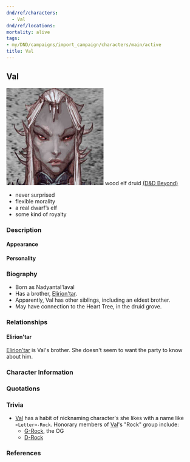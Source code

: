 ```yaml
---
dnd/ref/characters:
  - Val
dnd/ref/locations:
mortality: alive
tags:
- my/DND/campaigns/import_campaign/characters/main/active
title: Val
---
```


## Val

![Pasted image 20211106142422.png](/images/dnd/pc-val.png)
wood elf druid
[(D&D Beyond)](https://ddb.ac/characters/4089164/aw7aLd)

- never surprised
- flexible morality
- a real dwarf’s elf
- some kind of royalty

### Description

#### Appearance

#### Personality

### Biography

- Born as Nadyantal'laval
- Has a brother, [Elirion'tar](/dnd/characters/npcs/eliriontar/).
- Apparently, Val has other siblings, including an eldest brother.
- May have connection to the Heart Tree, in the druid grove.

### Relationships

#### Elirion'tar

[Elirion'tar](/dnd/characters/npcs/eliriontar/) is Val's brother. She doesn't seem to want the party to know about him.

### Character Information

### Quotations

### Trivia

- [Val](/dnd/characters/val/) has a habit of nicknaming character's she likes with a name like `<Letter>-Rock`. Honorary members of [Val](/dnd/characters/val/)'s "Rock" group include:
  - [G-Rock](/dnd/characters/npcs/gundren-rockseeker/), the OG
  - [D-Rock](/dnd/characters/npcs/denarial/)

### References
